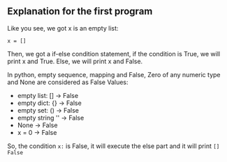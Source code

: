 ## Explanation for the first program

Like you see, we got x is an empty list:
```
x = []
```

Then, we got a if-else condition statement, if the condition is True, we will print x and True. Else, we will print x and False.

In python, empty sequence, mapping and False, Zero of any numeric type and None are considered as False Values:
* empty list: [] -> False
* empty dict: {} -> False
* empty set: () -> False
* empty string '' -> False
* None -> False 
* x = 0 -> False

So, the condition `x:` is False, it will execute the else part and it will print `[] False`